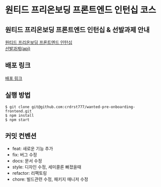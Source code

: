 # 원티드 프리온보딩 프론트엔드 인턴십 코스

## 원티드 프리온보딩 프론트엔드 인턴십 & 선발과제 안내
[원티드 프리온보딩 프론트엔드 인턴십](https://www.wanted.co.kr/events/pre_ob_fe_9)  
[선발과제(api)](https://github.com/walking-sunset/selection-task)

## 배포 링크
[배포 링크](https://crdrst777.github.io/wanted-pre-onboarding-frontend)

## 실행 방법
```
$ git clone git@github.com:crdrst777/wanted-pre-onboarding-frontend.git  
$ npm install  
$ npm start  
```

## 커밋 컨벤션
* feat: 새로운 기능 추가
* fix: 버그 수정
* docs: 문서 수정
* style: 디자인 수정, 세미콜론 빠졌을때 
* refactor: 리팩토링
* chore: 빌드관련 수정, 패키지 매니저 수정
